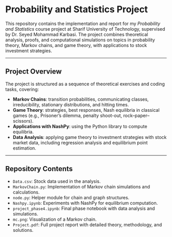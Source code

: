 # Probability and Statistics Project

This repository contains the implementation and report for my *Probability and Statistics* course project at Sharif University of Technology, supervised by Dr. Seyed Mohammad Karbasi. The project combines theoretical analysis, proofs, and computational simulations on topics in probability theory, Markov chains, and game theory, with applications to stock investment strategies.

---

## Project Overview

The project is structured as a sequence of theoretical exercises and coding tasks, covering:

- **Markov Chains**: transition probabilities, communicating classes, irreducibility, stationary distributions, and hitting times.  
- **Game Theory**: strategies, best responses, Nash equilibria in classical games (e.g., Prisoner’s dilemma, penalty shoot-out, rock–paper–scissors).  
- **Applications with NashPy**: using the Python library to compute equilibria.  
- **Data Analysis**: applying game theory to investment strategies with stock market data, including regression analysis and equilibrium point estimation.  

---

## Repository Contents

- `Data.csv`: Stock data used in the analysis.  
- `MarkovChain.py`: Implementation of Markov chain simulations and calculations.  
- `node.py`: Helper module for chain and graph structures.  
- `Nashpy.ipynb`: Experiments with NashPy for equilibrium computation.  
- `project_phase4.ipynb`: Final phase notebook with data analysis and simulations.  
- `mc.png`: Visualization of a Markov chain.  
- `Project.pdf`: Full project report with detailed theory, methodology, and solutions.  
